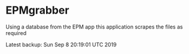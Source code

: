 # EPMgrabber
Using a database from the EPM app this application scrapes the files as required


Latest backup: Sun Sep 8 20:19:01 UTC 2019
